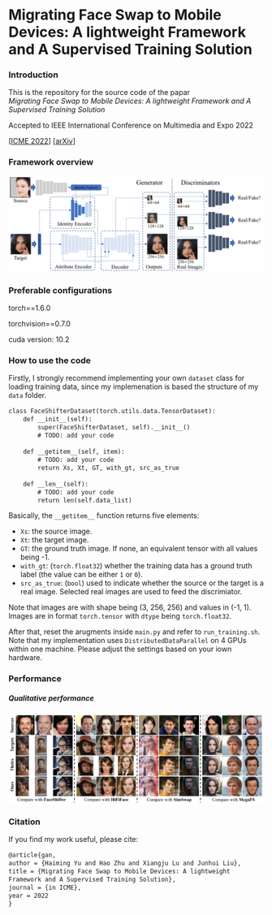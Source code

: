 # Migrating Face Swap to Mobile Devices: A lightweight Framework and A Supervised Training Solution

### Introduction

This is the repository for the source code of the papar \
*Migrating Face Swap to Mobile Devices: A lightweight Framework and A Supervised Training Solution*

Accepted to IEEE International Conference on Multimedia and Expo 2022

[[ICME 2022](http://2022.ieeeicme.org/)] [[arXiv]()]

### Framework overview

![Selected results](./modules/Framework.png)

### Preferable configurations

torch==1.6.0

torchvision==0.7.0

cuda version: 10.2

### How to use the code

Firstly, I strongly recommend implementing your own `dataset` class for loading training data, since my implemenation is based the structure of my `data` folder. 
```
class FaceShifterDataset(torch.utils.data.TensorDataset):
    def __init__(self):
        super(FaceShifterDataset, self).__init__()
        # TODO: add your code

    def __getitem__(self, item):
        # TODO: add your code
        return Xs, Xt, GT, with_gt, src_as_true

    def __len__(self):
        # TODO: add your code
        return len(self.data_list)
```
Basically, the `__getitem__` function returns five elements:
* `Xs`: the source image.
* `Xt`: the target image.
* `GT`: the ground truth image. If none, an equivalent tensor with all values being -1. 
* `with_gt`: (`torch.float32`) whether the training data has a ground truth label (the value can be either `1` or `0`).
* `src_as_true`: (`bool`) used to indicate whether the source or the target is a real image. Selected real images are used to feed the discrimiator.

Note that images are with shape being (3, 256, 256) and values in (-1, 1). Images are in format `torch.tensor` with `dtype` being `torch.float32`.

After that, reset the arugments inside `main.py` and refer to `run_training.sh`. Note that my implementation uses `DistributedDataParallel` on 4 GPUs within one machine. Please adjust the settings based on your iown hardware. 

### Performance

##### Qualitative performance

![](./modules/Performance.png)

### Citation

If you find my work useful, please cite:

```
@article{gan,
author = {Haiming Yu and Hao Zhu and Xiangju Lu and Junhui Liu},
title = {Migrating Face Swap to Mobile Devices: A lightweight Framework and A Supervised Training Solution},
journal = {in ICME}, 
year = 2022
}
```

